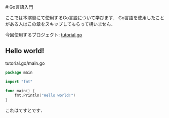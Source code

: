 #:Go言語入門

ここでは本演習にて使用するGo言語について学びます．
Go言語を使用したことがある人はこの章をスキップしてもらって構いません．

今回使用するプロジェクト: [tutorial.go](https://github.com/cs-sysdes/tutorial.go)

## Hello world!

<span class="filename">tutorial.go/main.go</span>
```go
package main

import "fmt"

func main() {
    fmt.Println("Hello world!")
}
```

<div class="memo">
これはてすとです．
</div>
